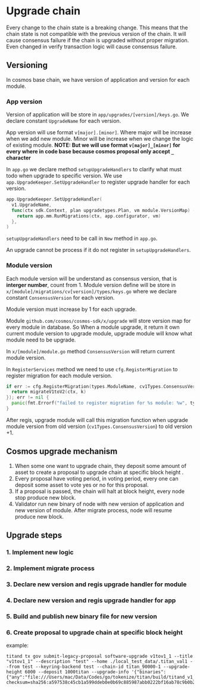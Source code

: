 # Upgrade chain

Every change to the chain state is a breaking change. This means that the chain state is not compatible with the previous version of the chain. It will cause consensus failure if the chain is upgraded without proper migration. Even changed in verify transaction logic will cause consensus failure.

## Versioning

In cosmos base chain, we have version of application and version for each module. 

### App version

Version of application will be store in `app/upgrades/[version]/keys.go`. We declare constant `UpgradeName` for each version. 

App version will use format `v[major].[minor]`. Where major will be increase when we add new module. Minor will be increase when we change the logic of existing module. **NOTE: But we will use format `v[major]_[minor]` for every where in code base because cosmos proposal only accept `_` character**

In `app.go` we declare method `setupUpgradeHandlers` to clarify what must todo when upgrade to specific version. We use `app.UpgradeKeeper.SetUpgradeHandler` to register upgrade handler for each version.

  ```go
  app.UpgradeKeeper.SetUpgradeHandler(
    v1.UpgradeName,
    func(ctx sdk.Context, plan upgradetypes.Plan, vm module.VersionMap) (module.VersionMap, error) {
      return app.mm.RunMigrations(ctx, app.configurator, vm)
    },
  )
  ```

`setupUpgradeHandlers` need to be call in `New` method in `app.go`.

An upgrade cannot be process if it do not register in `setupUpgradeHandlers`.

### Module version

Each module version will be understand as consensus version, that is **interger number**, count from 1. Module version define will be store in `x/[module]/migrations/cv[version]/types/keys.go` where we declare constant `ConsensusVersion` for each version.

Module version must increase by 1 for each upgrade.

Module `github.com/cosmos/cosmos-sdk/x/upgrade` will store version map for every module in database. So When a module upgrade, it return it own current module version to upgrade module, upgrade module will know what module need to be upgrade.

In `x/[module]/module.go` method `ConsensusVersion` will return current module version.

In `RegisterServices` method we need to use `cfg.RegisterMigration` to register migration for each module version. 
  
  ```go
  if err := cfg.RegisterMigration(types.ModuleName, cv1Types.ConsensusVersion, func(ctx sdk.Context) error {
    return migrateV1toV2(ctx, k)
  }); err != nil {
    panic(fmt.Errorf("failed to register migration for %s module: %w", types.ModuleName, err))
  }
  ```

After regis, upgrade module will call this migration function when upgrade module version from old version (`cv1Types.ConsensusVersion`) to old version +1.

## Cosmos upgrade mechanism

1. When some one want to upgrade chain, they deposit some amount of asset to create a proposal to upgrade chain at specific block height .
2. Every proposal have voting period, in voting period, every one can deposit some asset to vote yes or no for this proposal.
3. If a proposal is passed, the chain will halt at block height, every node stop produce new block.
4. Validator run new binary of node with new version of application and new version of module. After migrate process, node will resume produce new block.

## Upgrade steps

### 1. Implement new logic

### 2. Implement migrate process

### 3. Declare new version and regis upgrade handler for module

### 4. Declare new version and regis upgrade handler for app

### 5. Build and publish new binary file for new version

### 6. Create proposal to upgrade chain at specific block height

example:

```shell
titand tx gov submit-legacy-proposal software-upgrade v1tov1_1 --title "v1tov1_1" --description "test" --home ./local_test_data/.titan_val1 --from test --keyring-backend test --chain-id titan_90000-1 --upgrade-height 6000 --deposit 1000titan --upgrade-info '{"binaries":{"any":"file:///Users/mac/Data/Codes/go/tokenize/titan/build/titand_v1_1?checksum=sha256:a597538c45cb1a599ddeb0e0b69c885987abb0222bf16ab78c9b0b2ad2f0ccf5"}}'
```
